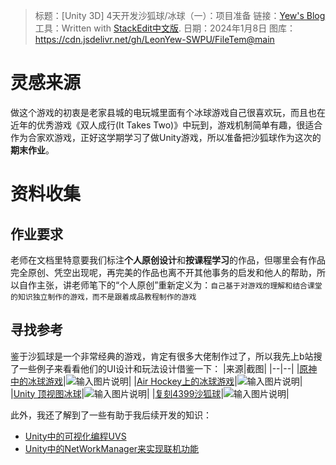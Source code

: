 > 标题：[Unity 3D] 4天开发沙狐球/冰球（一）：项目准备
> 链接：[Yew's Blog](leonyew.fun)
> 工具：Written with [StackEdit中文版](https://stackedit.cn/).
> 日期：2024年1月8日
> 图库：https://cdn.jsdelivr.net/gh/LeonYew-SWPU/FileTem@main

# 灵感来源
做这个游戏的初衷是老家县城的电玩城里面有个冰球游戏自己很喜欢玩，而且也在近年的优秀游戏《双人成行(It Takes Two)》中玩到，游戏机制简单有趣，很适合作为合家欢游戏，正好这学期学习了做Unity游戏，所以准备把沙狐球作为这次的**期末作业**。
# 资料收集
## 作业要求
老师在文档里特意要我们标注**个人原创设计**和**按课程学习**的作品，但哪里会有作品完全原创、凭空出现呢，再完美的作品也离不开其他事务的启发和他人的帮助，所以自作主张，讲老师笔下的“个人原创”重新定义为：`自己基于对游戏的理解和结合课堂的知识独立制作的游戏，而不是跟着成品教程制作的游戏`
## 寻找参考
鉴于沙狐球是一个非常经典的游戏，肯定有很多大佬制作过了，所以我先上b站搜了一些例子来看看他们的UI设计和玩法设计借鉴一下：
|来源|截图|
|--|--|
|[原神中的冰球游戏](https://www.bilibili.com/video/BV1uV411j7GS/)|![输入图片说明](https://cdn.jsdelivr.net/gh/LeonYew-SWPU/FileTem@main/imgs/2024-01-08/HF9f5saDS88630YP.png)|
|[Air Hockey上的冰球游戏](https://www.bilibili.com/video/BV1184y1V7Uj/)|![输入图片说明](https://cdn.jsdelivr.net/gh/LeonYew-SWPU/FileTem@main/imgs/2024-01-08/P0oKz2Ls0MMBhYKi.png)|
|[Unity 顶视图冰球](https://www.bilibili.com/video/BV1ut4y1q7ta/)|![输入图片说明](https://cdn.jsdelivr.net/gh/LeonYew-SWPU/FileTem@main/imgs/2024-01-08/y2QEEAUKWJKHYQO5.png)|
|[复刻4399沙狐球](https://www.bilibili.com/video/BV1ij411v7xz/)|![输入图片说明](https://cdn.jsdelivr.net/gh/LeonYew-SWPU/FileTem@main/imgs/2024-01-08/z8EjW5CVZEIB1ZOA.png)|

此外，我还了解到了一些有助于我后续开发的知识：

- [Unity中的可视化编程UVS](https://www.bilibili.com/video/BV15g4y177wd/)
- [Unity中的NetWorkManager来实现联机功能](https://www.bilibili.com/video/BV1As411L7P8/)

<!--stackedit_data:
eyJoaXN0b3J5IjpbMTkyNTEwMzM2Niw2ODE3NTIxOTIsOTEzMj
c4OTM1LC05MDg2MDk2MjBdfQ==
-->